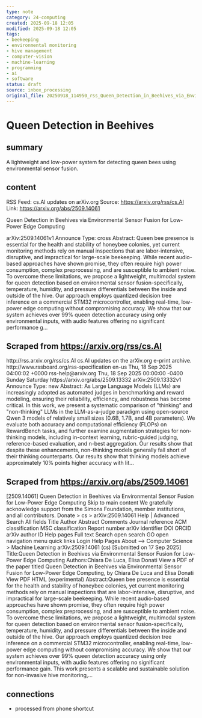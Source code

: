 ```yaml
---
type: note
category: 24-computing
created: 2025-09-18 12:05
modified: 2025-09-18 12:05
tags:
- beekeeping
- environmental monitoring
- hive management
- computer-vision
- machine-learning
- programming
- ai
- software
status: draft
source: inbox_processing
original_file: 20250918_114950_rss_Queen_Detection_in_Beehives_via_Environmental_Sens.txt
---
```



# Queen Detection in Beehives

## summary
A lightweight and low-power system for detecting queen bees using environmental sensor fusion.

## content
RSS Feed: cs.AI updates on arXiv.org
Source: https://arxiv.org/rss/cs.AI
Link: https://arxiv.org/abs/2509.14061

Queen Detection in Beehives via Environmental Sensor Fusion for Low-Power Edge Computing

arXiv:2509.14061v1 Announce Type: cross Abstract: Queen bee presence is essential for the health and stability of honeybee colonies, yet current monitoring methods rely on manual inspections that are labor-intensive, disruptive, and impractical for large-scale beekeeping. While recent audio-based approaches have shown promise, they often require high power consumption, complex preprocessing, and are susceptible to ambient noise. To overcome these limitations, we propose a lightweight, multimodal system for queen detection based on environmental sensor fusion-specifically, temperature, humidity, and pressure differentials between the inside and outside of the hive. Our approach employs quantized decision tree inference on a commercial STM32 microcontroller, enabling real-time, low-power edge computing without compromising accuracy. We show that our system achieves over 99% queen detection accuracy using only environmental inputs, with audio features offering no significant performance g...

## Scraped from https://arxiv.org/rss/cs.AI
<?xml version='1.0' encoding='UTF-8'?>
<rss xmlns:arxiv="http://arxiv.org/schemas/atom" xmlns:dc="http://purl.org/dc/elements/1.1/" xmlns:atom="http://www.w3.org/2005/Atom" xmlns:content="http://purl.org/rss/1.0/modules/content/" version="2.0">
  <channel>
    <title>cs.AI updates on arXiv.org</title>
    <link>http://rss.arxiv.org/rss/cs.AI</link>
    <description>cs.AI updates on the arXiv.org e-print archive.</description>
    <atom:link href="http://rss.arxiv.org/rss/cs.AI" rel="self" type="application/rss+xml"/>
    <docs>http://www.rssboard.org/rss-specification</docs>
    <language>en-us</language>
    <lastBuildDate>Thu, 18 Sep 2025 04:00:02 +0000</lastBuildDate>
    <managingEditor>rss-help@arxiv.org</managingEditor>
    <pubDate>Thu, 18 Sep 2025 00:00:00 -0400</pubDate>
    <skipDays>
      <day>Sunday</day>
      <day>Saturday</day>
    </skipDays>
    <item>
      <title>Explicit Reasoning Makes Better Judges: A Systematic Study on Accuracy, Efficiency, and Robustness</title>
      <link>https://arxiv.org/abs/2509.13332</link>
      <description>arXiv:2509.13332v1 Announce Type: new 
Abstract: As Large Language Models (LLMs) are increasingly adopted as automated judges in benchmarking and reward modeling, ensuring their reliability, efficiency, and robustness has become critical. In this work, we present a systematic comparison of "thinking" and "non-thinking" LLMs in the LLM-as-a-judge paradigm using open-source Qwen 3 models of relatively small sizes (0.6B, 1.7B, and 4B parameters). We evaluate both accuracy and computational efficiency (FLOPs) on RewardBench tasks, and further examine augmentation strategies for non-thinking models, including in-context learning, rubric-guided judging, reference-based evaluation, and n-best aggregation. Our results show that despite these enhancements, non-thinking models generally fall short of their thinking counterparts. Our results show that thinking models achieve approximately 10% points higher accuracy with lit...


## Scraped from https://arxiv.org/abs/2509.14061
[2509.14061] Queen Detection in Beehives via Environmental Sensor Fusion for Low-Power Edge Computing Skip to main content We gratefully acknowledge support from the Simons Foundation, member institutions, and all contributors. Donate &gt; cs &gt; arXiv:2509.14061 Help | Advanced Search All fields Title Author Abstract Comments Journal reference ACM classification MSC classification Report number arXiv identifier DOI ORCID arXiv author ID Help pages Full text Search open search GO open navigation menu quick links Login Help Pages About --> Computer Science > Machine Learning arXiv:2509.14061 (cs) [Submitted on 17 Sep 2025] Title:Queen Detection in Beehives via Environmental Sensor Fusion for Low-Power Edge Computing Authors:Chiara De Luca, Elisa Donati View a PDF of the paper titled Queen Detection in Beehives via Environmental Sensor Fusion for Low-Power Edge Computing, by Chiara De Luca and Elisa Donati View PDF HTML (experimental) Abstract:Queen bee presence is essential for the health and stability of honeybee colonies, yet current monitoring methods rely on manual inspections that are labor-intensive, disruptive, and impractical for large-scale beekeeping. While recent audio-based approaches have shown promise, they often require high power consumption, complex preprocessing, and are susceptible to ambient noise. To overcome these limitations, we propose a lightweight, multimodal system for queen detection based on environmental sensor fusion-specifically, temperature, humidity, and pressure differentials between the inside and outside of the hive. Our approach employs quantized decision tree inference on a commercial STM32 microcontroller, enabling real-time, low-power edge computing without compromising accuracy. We show that our system achieves over 99% queen detection accuracy using only environmental inputs, with audio features offering no significant performance gain. This work presents a scalable and sustainable solution for non-invasive hive monitoring,...


## connections
- processed from phone shortcut

